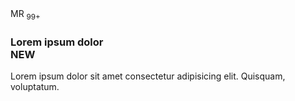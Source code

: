 <div class="flex gap-28 items-center border border-surface-4 rounded-lg p-sm sm:w-320 mx-auto shadow-lg">
    <span class="vv-avatar 
                 vv-avatar--rounded
                 vv-avatar--lg" 
           role="img" 
           aria-label="Mario Rossi">
          MR
        <sub class="vv-badge
                    vv-badge--danger
                    vv-badge--rounded
                    vv-badge--sm">
            99+
        </sub>
    </span>
    <div class="text-left">
      <h3 class="leading-relaxed tracking-tight flex justify-between">
        Lorem ipsum dolor 
        <div class="vv-badge 
                    vv-badge--success 
                    vv-badge--outline
                    vv-badge--sm"
             role="status">
          NEW
        </div>
      </h3>
      <p class="text-smaller text-word-4">
        Lorem ipsum dolor sit amet consectetur adipisicing elit. 
        Quisquam, voluptatum.
      </p>
    </div>
</div>